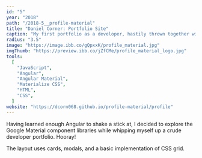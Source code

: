 ```yaml
---
id: "5"
year: "2018"
path: "/2018-5__profile-material"
title: "Daniel Corner: Portfolio Site"
caption: "My first portfolio as a developer, hastily thrown together with Angular, Angular Material, and Materialize CSS."
radius: "3.5"
image: "https://image.ibb.co/gQpxxK/profile_material.jpg"
imgThumb: "https://preview.ibb.co/jZfCMe/profile_material_logo.jpg"
tools:
  [
    "JavaScript",
    "Angular",
    "Angular Material",
    "Materialize CSS",
    "HTML",
    "CSS",
  ]
website: "https://dcorn068.github.io/profile-material/profile"
---
```


Having learned enough Angular to shake a stick at, I decided to explore the Google Material component libraries while whipping myself up a crude developer portfolio. Hooray!

The layout uses cards, modals, and a basic implementation of CSS grid.
